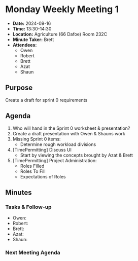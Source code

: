 
# Monday Weekly Meeting 1
- **Date:** 2024-09-16
- **Time:** 13:30-14:30
- **Location:** Agriculture (66 Dafoe) Room 232C 
- **Minute Taker:** Brett
- **Attendees:**
  - Owen
  - Robert
  - Brett
  - Azat
  - Shaun

## Purpose
Create a draft for sprint 0 requirements

## Agenda
1. Who will hand in the Sprint 0 worksheet & presentation?
2. Create a draft presentation with Owen & Shauns work
3. Missing Sprint 0 items:
   - Determine rough workload divisions
4. [TimePermitting] Discuss UI
   - Start by viewing the concepts brought by Azat & Brett
5. [TimePermitting] Project Administration:
   - Roles Filled
   - Roles To Fill
   - Expectations of Roles

## Minutes

### Tasks & Follow-up
- Owen:
- Robert:
- Brett:
- Azat:
- Shaun:

### Next Meeting Agenda

